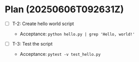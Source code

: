 # Plan (20250606T092631Z)

- [ ] T-2: Create hello world script
    - Acceptance: `python hello.py | grep 'Hello, world!'`

- [ ] T-3: Test the script
    - Acceptance: `pytest -v test_hello.py`
